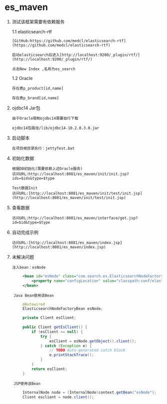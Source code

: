 es_maven
========
1.	测试该框架需要有依赖服务
	
	1.1 elasticsearch-rtf
		
		[GitHub:https://github.com/medcl/elasticsearch-rtf](https://github.com/medcl/elasticsearch-rtf)
		
		启动elasticsearch后进入[http://localhost:9200/_plugin/rtf/](http://localhost:9200/_plugin/rtf/)
		
		点击New Index ,名称为es_search
	1.2 Oracle
		
		存在表p_product[id,name]
		
		存在表p_brand[id,name]
2.	ojdbc14 Jar包
		
		由于Oracle限制ojdbc14需要自行下载
		
		ojdbc14包路径/lib/ojdbc14-10.2.0.3.0.jar
3.	启动脚本
		
		在项目根目录执行：jettyTest.bat
4.	初始化数据
		
		根据DB初始化(需要依赖上述Oracle服务)
		访问URL:http://localhost:8081/es_maven/init/init.jsp?ids=$ids&type=$type
		
		Test数据Init
		访问URL:[http://localhost:8081/es_maven/init/test/init.jsp](http://localhost:8081/es_maven/init/test/init.jsp)
5.	查看数据
		
		访问URL:http://localhost:8081/es_maven/interface/get.jsp?id=$id&type=$type
6.	自动完成示例

		访问URL:[http://localhost:8081/es_maven/index.jsp](http://localhost:8081/es_maven/index.jsp)
7.	未解决问题
		
		注入bean：esNode

```xml
		<bean id="esNode" class="com.search.es.ElasticsearchNodeFactoryBean">
			<property name="configLocation" value="classpath:conf/elasticsearch.properties" />
		</bean>
```
		
		Java Bean使用该Bean
		
```java
		@Autowired
		ElasticsearchNodeFactoryBean esNode;

		private Client esClient;
	
		public Client getEsClient() {
			if (esClient == null) {
				try {
					esClient = esNode.getObject().client();
				} catch (Exception e) {
					// TODO Auto-generated catch block
					e.printStackTrace();
				}
			}
			return esClient;
		}
```
		
		JSP使用该Bean
		
```java
		InternalNode node = (InternalNode)context.getBean("esNode");
		Client esclient = node.client();
```
